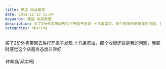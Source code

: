 ```yaml
---
title: 黑店 尚品面馆
date: 2018-12-13 11:04
keywords: 黑店 尚品面馆
description: 买了2份外卖带回去后打开盖子发现 十几条菜虫，那个收银还说是我的问题，我顿时感觉这个店服务态度非常好
categories: sharing
---
```

<td class="t_f" id="postmessage_2461609">

买了2份外卖带回去后打开盖子发现 十几条菜虫，那个收银还说是我的问题，我顿时感觉这个店服务态度非常好</td>
###### 转载自[菲龙网]